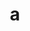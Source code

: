 ---
home: true
heroImage: /arly.jpeg
title: a
actionText: Get Started →
actionLink: /MVVM/React/basic/
footer: MIT Licensed | Copyright © 2018-present facebook201
---